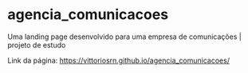 # agencia_comunicacoes
 Uma landing page desenvolvido para uma empresa de comunicações | projeto de estudo
 
 Link da página: https://vittoriosrn.github.io/agencia_comunicacoes/
